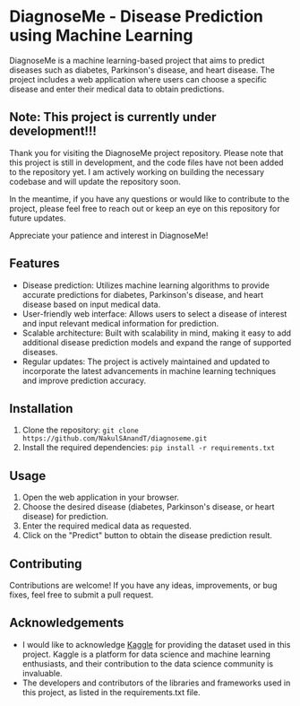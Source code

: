 # DiagnoseMe - Disease Prediction using Machine Learning

DiagnoseMe is a machine learning-based project that aims to predict diseases such as diabetes, Parkinson's disease, and heart disease. The project includes a web application where users can choose a specific disease and enter their medical data to obtain predictions.

## Note: This project is currently under development!!!

Thank you for visiting the DiagnoseMe project repository. Please note that this project is still in development, and the code files have not been added to the repository yet. I am actively working on building the necessary codebase and will update the repository soon.

In the meantime, if you have any questions or would like to contribute to the project, please feel free to reach out or keep an eye on this repository for future updates.

Appreciate your patience and interest in DiagnoseMe!

## Features

- Disease prediction: Utilizes machine learning algorithms to provide accurate predictions for diabetes, Parkinson's disease, and heart disease based on input medical data.
- User-friendly web interface: Allows users to select a disease of interest and input relevant medical information for prediction.
- Scalable architecture: Built with scalability in mind, making it easy to add additional disease prediction models and expand the range of supported diseases.
- Regular updates: The project is actively maintained and updated to incorporate the latest advancements in machine learning techniques and improve prediction accuracy.

## Installation

1. Clone the repository: `git clone https://github.com/NakulSAnandT/diagnoseme.git`
2. Install the required dependencies: `pip install -r requirements.txt`


## Usage

1. Open the web application in your browser.
2. Choose the desired disease (diabetes, Parkinson's disease, or heart disease) for prediction.
3. Enter the required medical data as requested.
4. Click on the "Predict" button to obtain the disease prediction result.

## Contributing

Contributions are welcome! If you have any ideas, improvements, or bug fixes, feel free to submit a pull request. 

## Acknowledgements

- I would like to acknowledge [Kaggle](https://www.kaggle.com) for providing the dataset used in this project. Kaggle is a platform for data science and machine learning enthusiasts, and their contribution to the data science community is invaluable.
- The developers and contributors of the libraries and frameworks used in this project, as listed in the requirements.txt file.
